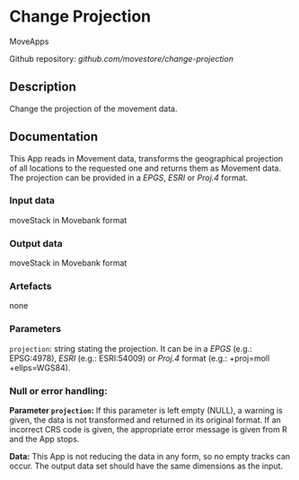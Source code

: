 # Change Projection
MoveApps

Github repository: *github.com/movestore/change-projection*

## Description
Change the projection of the movement data. 

## Documentation
This App reads in Movement data, transforms the geographical projection of all locations to the requested one and returns them as Movement data. The projection can be provided in a *EPGS*, *ESRI* or *Proj.4* format.

### Input data
moveStack in Movebank format

### Output data
moveStack in Movebank format

### Artefacts
none

### Parameters 
`projection`: string stating the projection. It can be in a *EPGS* (e.g.: EPSG:4978), *ESRI* (e.g.: ESRI:54009) or *Proj.4* format (e.g.: +proj=moll +ellps=WGS84).

### Null or error handling:
**Parameter `projection`:** If this parameter is left empty (NULL), a warning is given, the data is not transformed and returned in its original format. If an incorrect CRS code is given, the appropriate error message is given from R and the App stops.

**Data:** This App is not reducing the data in any form, so no empty tracks can occur. The output data set should have the same dimensions as the input.
